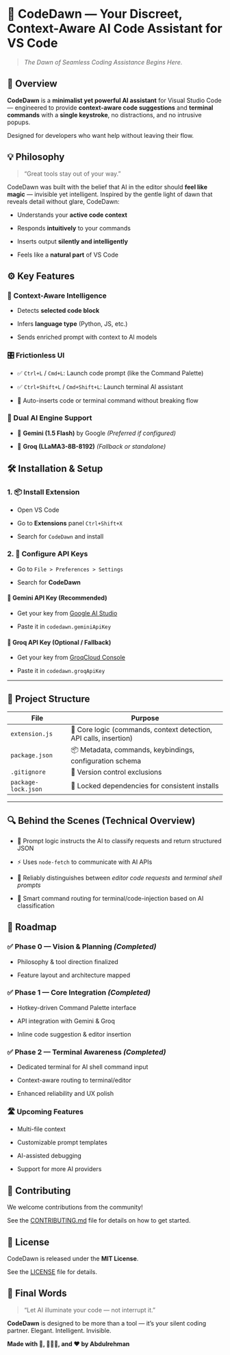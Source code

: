 
# 🌅 CodeDawn — Your Discreet, Context-Aware AI Code Assistant for VS Code

> _The Dawn of Seamless Coding Assistance Begins Here._

## 🔮 Overview

**CodeDawn** is a **minimalist yet powerful AI assistant** for Visual Studio Code — engineered to provide **context-aware code suggestions** and **terminal commands** with a **single keystroke**, no distractions, and no intrusive popups.

Designed for developers who want help without leaving their flow.

## 💡 Philosophy

> “Great tools stay out of your way.”

CodeDawn was built with the belief that AI in the editor should **feel like magic** — invisible yet intelligent. Inspired by the gentle light of dawn that reveals detail without glare, CodeDawn:

-   Understands your **active code context**
    
-   Responds **intuitively** to your commands
    
-   Inserts output **silently and intelligently**
    
-   Feels like a **natural part** of VS Code
    

## ⚙️ Key Features

### 🧠 Context-Aware Intelligence

-   Detects **selected code block**
    
-   Infers **language type** (Python, JS, etc.)
    
-   Sends enriched prompt with context to AI models
    

### 🎛️ Frictionless UI

-   ✅ `Ctrl+L` / `Cmd+L`: Launch code prompt (like the Command Palette)
    
-   ✅ `Ctrl+Shift+L` / `Cmd+Shift+L`: Launch terminal AI assistant
    
-   🔁 Auto-inserts code or terminal command without breaking flow
    

### 🚀 Dual AI Engine Support

-   🔹 **Gemini (1.5 Flash)** by Google _(Preferred if configured)_
    
-   🔸 **Groq (LLaMA3-8B-8192)**  _(Fallback or standalone)_
    

## 🛠️ Installation & Setup

### 1. 📦 Install Extension

-   Open VS Code
    
-   Go to **Extensions** panel `Ctrl+Shift+X`
    
-   Search for `CodeDawn` and install
    

### 2. 🔐 Configure API Keys

-   Go to `File > Preferences > Settings`
    
-   Search for **CodeDawn**
    

#### 🔹 Gemini API Key (Recommended)

-   Get your key from [Google AI Studio](https://aistudio.google.com/app/apikey "null")
    
-   Paste it in `codedawn.geminiApiKey`
    

#### 🔸 Groq API Key (Optional / Fallback)

-   Get your key from [GroqCloud Console](https://console.groq.com/keys "null")
    
-   Paste it in `codedawn.groqApiKey`
    

---

## 📂 Project Structure

| File             | Purpose |
|------------------|---------|
| `extension.js`   | 🔧 Core logic (commands, context detection, API calls, insertion) |
| `package.json`   | 📦 Metadata, commands, keybindings, configuration schema |
| `.gitignore`     | 🚫 Version control exclusions |
| `package-lock.json` | 📌 Locked dependencies for consistent installs |

---

## 🔍 Behind the Scenes (Technical Overview)

-   🧠 Prompt logic instructs the AI to classify requests and return structured JSON
    
-   ⚡ Uses `node-fetch` to communicate with AI APIs
    
-   🎯 Reliably distinguishes between _editor code requests_ and _terminal shell prompts_
    
-   🔁 Smart command routing for terminal/code-injection based on AI classification
    

## 📅 Roadmap

### ✅ Phase 0 — Vision & Planning _(Completed)_

-   Philosophy & tool direction finalized
    
-   Feature layout and architecture mapped
    

### ✅ Phase 1 — Core Integration _(Completed)_

-   Hotkey-driven Command Palette interface
    
-   API integration with Gemini & Groq
    
-   Inline code suggestion & editor insertion
    

### ✅ Phase 2 — Terminal Awareness _(Completed)_

-   Dedicated terminal for AI shell command input
    
-   Context-aware routing to terminal/editor
    
-   Enhanced reliability and UX polish
    

### 🛣️ Upcoming Features

-   Multi-file context
    
-   Customizable prompt templates
    
-   AI-assisted debugging
    
-   Support for more AI providers
    

## 🤝 Contributing

We welcome contributions from the community!

See the [CONTRIBUTING.md](./CONTRIBUTING.md) file for details on how to get started.

## 📜 License

CodeDawn is released under the **MIT License**.

See the [LICENSE](./LICENSE) file for details.

## 🌠 Final Words

> “Let AI illuminate your code — not interrupt it.”

**CodeDawn** is designed to be more than a tool — it’s your silent coding partner. Elegant. Intelligent. Invisible.

**Made with 🧠, 👨🏻‍💻, and ❤️ by Abdulrehman**